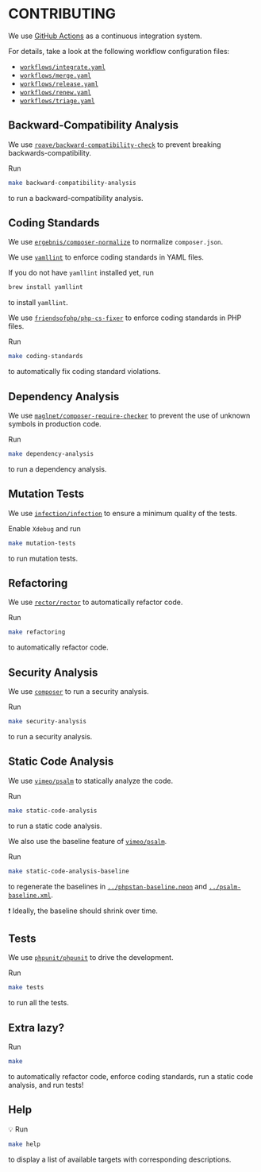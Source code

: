 # CONTRIBUTING

We use [GitHub Actions](https://github.com/features/actions) as a continuous integration system.

For details, take a look at the following workflow configuration files:

- [`workflows/integrate.yaml`](workflows/integrate.yaml)
- [`workflows/merge.yaml`](workflows/merge.yaml)
- [`workflows/release.yaml`](workflows/release.yaml)
- [`workflows/renew.yaml`](workflows/renew.yaml)
- [`workflows/triage.yaml`](workflows/triage.yaml)

## Backward-Compatibility Analysis

We use [`roave/backward-compatibility-check`](https://github.com/Roave/BackwardCompatibilityCheck) to prevent breaking backwards-compatibility.

Run

```sh
make backward-compatibility-analysis
```

to run a backward-compatibility analysis.

## Coding Standards

We use [`ergebnis/composer-normalize`](https://github.com/ergebnis/composer-normalize) to normalize `composer.json`.

We use [`yamllint`](https://github.com/adrienverge/yamllint) to enforce coding standards in YAML files.

If you do not have `yamllint` installed yet, run

```sh
brew install yamllint
```

to install `yamllint`.

We use [`friendsofphp/php-cs-fixer`](https://github.com/FriendsOfPHP/PHP-CS-Fixer) to enforce coding standards in PHP files.

Run

```sh
make coding-standards
```

to automatically fix coding standard violations.

## Dependency Analysis

We use [`maglnet/composer-require-checker`](https://github.com/maglnet/ComposerRequireChecker) to prevent the use of unknown symbols in production code.

Run

```sh
make dependency-analysis
```

to run a dependency analysis.

## Mutation Tests

We use [`infection/infection`](https://github.com/infection/infection) to ensure a minimum quality of the tests.

Enable `Xdebug` and run

```sh
make mutation-tests
```

to run mutation tests.

## Refactoring

We use [`rector/rector`](https://github.com/rectorphp/rector) to automatically refactor code.

Run

```sh
make refactoring
```

to automatically refactor code.

## Security Analysis

We use [`composer`](https://github.com/composer/composer) to run a security analysis.

Run

```sh
make security-analysis
```

to run a security analysis.

## Static Code Analysis

We use [`vimeo/psalm`](https://github.com/vimeo/psalm) to statically analyze the code.

Run

```sh
make static-code-analysis
```

to run a static code analysis.

We also use the baseline feature of [`vimeo/psalm`](https://psalm.dev/docs/running_psalm/dealing_with_code_issues/#using-a-baseline-file).

Run

```sh
make static-code-analysis-baseline
```

to regenerate the baselines in [`../phpstan-baseline.neon`](../phpstan-baseline.neon) and [`../psalm-baseline.xml`](../psalm-baseline.xml).

:exclamation: Ideally, the baseline should shrink over time.

## Tests

We use [`phpunit/phpunit`](https://github.com/sebastianbergmann/phpunit) to drive the development.

Run

```sh
make tests
```

to run all the tests.

## Extra lazy?

Run

```sh
make
```

to automatically refactor code, enforce coding standards, run a static code analysis, and run tests!

## Help

:bulb: Run

```sh
make help
```

to display a list of available targets with corresponding descriptions.
